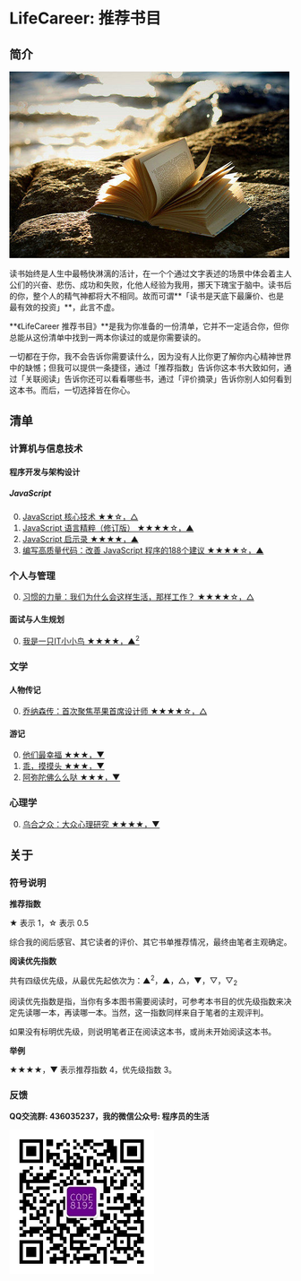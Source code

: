 # LifeCareer: 推荐书目 #

## 简介 ##

![Title](assets/title.jpg)

读书始终是人生中最畅快淋漓的活计，在一个个通过文字表述的场景中体会着主人公们的兴奋、悲伤、成功和失败，化他人经验为我用，挪天下瑰宝于脑中。读书后的你，整个人的精气神都将大不相同。故而可谓**「读书是天底下最廉价、也是最有效的投资」**，此言不虚。

**《LifeCareer 推荐书目》**是我为你准备的一份清单，它并不一定适合你，但你总能从这份清单中找到一两本你读过的或是你需要读的。

一切都在于你，我不会告诉你需要读什么，因为没有人比你更了解你内心精神世界中的缺憾；但我可以提供一条捷径，通过「推荐指数」告诉你这本书大致如何，通过「关联阅读」告诉你还可以看看哪些书，通过「评价摘录」告诉你别人如何看到这本书。而后，一切选择皆在你心。

## 清单 ##

### 计算机与信息技术 ###

#### 程序开发与架构设计 ####

##### JavaScript #####
0. [JavaScript 核心技术 ★★☆，△][learning-javascript---cmpedu-2007]
0. [JavaScript 语言精粹（修订版） ★★★★☆，▲][javascript-the-good-parts---phei-2012]
0. [JavaScript 启示录 ★★★★，▲][javascript-enlightenment---ptpress-2014]
0. [编写高质量代码：改善 JavaScript 程序的188个建议 ★★★★☆，▲][javascript-188---cmpedu-2012]

[learning-javascript---cmpedu-2007]: computer-it/programming-and-architectural-design/javascript/learning-javascript---cmpedu-2007.md "JavaScript 核心技术"
[javascript-the-good-parts---phei-2012]: computer-it/programming-and-architectural-design/javascript/javascript-the-good-parts---phei-2012.md "JavaScript 语言精粹"
[javascript-enlightenment---ptpress-2014]: computer-it/programming-and-architectural-design/javascript/javascript-enlightenment---ptpress-2014.md "JavaScript 启示录"
[javascript-188---cmpedu-2012]: computer-it/programming-and-architectural-design/javascript/javascript-188---cmpedu-2012.md "编写高质量代码：改善 JavaScript 程序的188个建议"

### 个人与管理 ###
0. [习惯的力量：我们为什么会这样生活，那样工作？ ★★★★☆，△][the-power-of-habit---citicpress-2013]

[the-power-of-habit---citicpress-2013]: personnel-management/the-power-of-habit---citicpress-2013.md "习惯的力量：我们为什么会这样生活，那样工作？"

#### 面试与人生规划 ####

0. [我是一只IT小小鸟 ★★★★，▲<sup>2</sup>][i-am-a-tiny-bird---phei-2009]

[i-am-a-tiny-bird---phei-2009]: personnel-management/i-am-a-tiny-bird---phei-2009.md "我是一只IT小小鸟"

### 文学 ###

#### 人物传记 ####
0. [乔纳森传：首次聚焦苹果首席设计师 ★★★★☆，△][the-genius-behind-apple_s-greatest-products---citicpress-2014]

[the-genius-behind-apple_s-greatest-products---citicpress-2014]: literature/biography/the-genius-behind-apple_s-greatest-products---citicpress-2014.md "乌合之众：大众心理研究"

#### 游记 ####

0. [他们最幸福 ★★★，▼][ta-men-zui-xin-fu---hl&ahp-2013]
0. [乖，摸摸头 ★★★，▼][guai-mo-mo-tou---hl&ahp-2014]
0. [阿弥陀佛么么哒 ★★★，▼][e-mo-tuo-fo-me-me-da---hl&ahp-2015]

[ta-men-zui-xin-fu---hl&ahp-2013]: literature/travels/ta-men-zui-xin-fu---hl&ahp-2013.md "他们最幸福"
[guai-mo-mo-tou---hl&ahp-2014]: literature/travels/guai-mo-mo-tou---hl&ahp-2014.md "乖，摸摸头"
[e-mo-tuo-fo-me-me-da---hl&ahp-2015]: literature/travels/e-mo-tuo-fo-me-me-da---hl&ahp-2015.md "阿弥陀佛么么哒"

### 心理学 ###
0. [乌合之众：大众心理研究 ★★★★，▼][a-study-of-the-popular-mind---cctpress-2014]

[a-study-of-the-popular-mind---cctpress-2014]: psychology/a-study-of-the-popular-mind---cctpress-2014.md "乌合之众：大众心理研究"

## 关于 ##

### 符号说明 ###

**推荐指数**

★ 表示 1，☆ 表示 0.5

综合我的阅后感官、其它读者的评价、其它书单推荐情况，最终由笔者主观确定。

**阅读优先指数**

共有四级优先级，从最优先起依次为：▲<sup>2</sup>，▲，△，▼，▽，▽<sub>2</sub>

阅读优先指数是指，当你有多本图书需要阅读时，可参考本书目的优先级指数来决定先读哪一本，再读哪一本。当然，这一指数同样来自于笔者的主观评判。

如果没有标明优先级，则说明笔者正在阅读这本书，或尚未开始阅读这本书。

**举例**

★★★★，▼ 表示推荐指数 4，优先级指数 3。

### 反馈 ###

**QQ交流群: 436035237，我的微信公众号: 程序员的生活**

![程序员的生活](wechat.jpg "程序员的生活")
